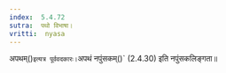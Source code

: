 ```yaml
---
index:  5.4.72
sutra:  पथो विभाषा।
vritti:  nyasa
---
```


अपथम्()` इत्यत्र पूर्ववदकारः। `अपथं नपुंसकम्()` (2.4.30) इति नपुंसकलिङ्गता॥
